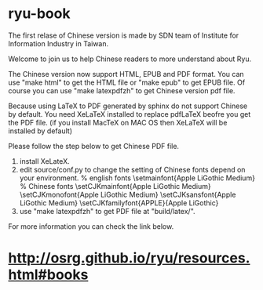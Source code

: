 ryu-book
========

The first relase of Chinese version is made by SDN team of Institute for Information Industry in Taiwan.

Welcome to join us to help Chinese readers to more understand about Ryu.

The Chinese version now support HTML, EPUB and PDF format.
You can use "make html" to get the HTML file or "make epub" to get EPUB file.
Of course you can use "make latexpdfzh" to get Chinese version pdf file.

Because using LaTeX to PDF generated by sphinx do not support Chinese by default.
You need XeLaTeX installed to replace pdfLaTeX beofre you get the PDF file. 
(if you install MacTeX on MAC OS then XeLaTeX will be installed by default)

Please follow the step below to get Chinese PDF file.
1. install XeLateX.
2. edit source/conf.py to change the setting of Chinese fonts depend on your environment.
    % english fonts
    \setmainfont{Apple LiGothic Medium}
    % Chinese fonts
    \setCJKmainfont{Apple LiGothic Medium}
    \setCJKmonofont{Apple LiGothic Medium}
    \setCJKsansfont{Apple LiGothic Medium}
    \setCJKfamilyfont{APPLE}{Apple LiGothic}
3. use "make latexpdfzh" to get PDF file at "build/latex/".

For more information you can check the link below.
# http://osrg.github.io/ryu/resources.html#books
